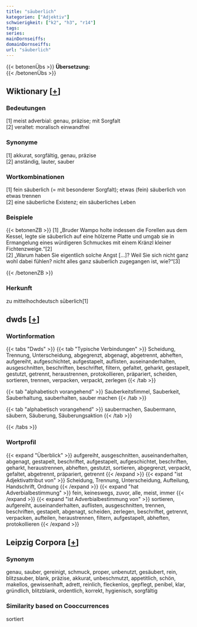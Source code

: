 ```yaml
---
title: "säuberlich"
kategorien: ["Adjektiv"]
schwierigkeit: ["k2", "h3", "r14"]
tags:
series:
mainDornseiffs:
domainDornseiffs:
url: "säuberlich"
---
```


{{< betonenÜbs >}}
**Übersetzung:**  
{{< /betonenÜbs >}}

## Wiktionary [[+](https://de.wiktionary.org/wiki/säuberlich)]

### Bedeutungen
[1] meist adverbial: genau, präzise; mit Sorgfalt  
[2] veraltet: moralisch einwandfrei  

### Synonyme
[1] akkurat, sorgfältig, genau, präzise  
[2] anständig, lauter, sauber  

### Wortkombinationen
[1] fein säuberlich (= mit besonderer Sorgfalt); etwas (fein) säuberlich von etwas trennen  
[2] eine säuberliche Existenz; ein säuberliches Leben  

### Beispiele
{{< betonenZB >}}
[1] „Bruder Wampo holte indessen die Forellen aus dem Kessel, legte sie säuberlich auf eine hölzerne Platte und umgab sie in Ermangelung eines würdigeren Schmuckes mit einem Kränzl kleiner Fichtenzweige.“[2]  
[2] „Warum haben Sie eigentlich solche Angst […]? Weil Sie sich nicht ganz wohl dabei fühlen? nicht alles ganz säuberlich zugegangen ist, wie?“[3]  

{{< /betonenZB >}}
### Herkunft
zu mittelhochdeutsch sūberlich[1]  



## dwds [[+](https://www.dwds.de/wb/säuberlich)]

### Wortinformation
{{< tabs "Dwds" >}}
{{< tab "Typische Verbindungen" >}}
Scheidung, Trennung, Unterscheidung, abgegrenzt, abgenagt, abgetrennt, abheften, aufgereiht, aufgeschichtet, aufgestapelt, auflisten, auseinanderhalten, ausgeschnitten, beschriften, beschriftet, filtern, gefaltet, geharkt, gestapelt, gestutzt, getrennt, heraustrennen, protokollieren, präpariert, scheiden, sortieren, trennen, verpacken, verpackt, zerlegen
{{< /tab >}}

{{< tab "alphabetisch vorangehend" >}}
Sauberkeitsfimmel, Sauberkeit, Sauberhaltung, sauberhalten, sauber machen
{{< /tab >}}

{{< tab "alphabetisch vorangehend" >}}
saubermachen, Saubermann, säubern, Säuberung, Säuberungsaktion
{{< /tab >}}

{{< /tabs >}}

### Wortprofil
{{< expand "Überblick" >}} aufgereiht, ausgeschnitten, auseinanderhalten, abgenagt, gestapelt, beschriftet, aufgestapelt, aufgeschichtet, beschriften, geharkt, heraustrennen, abheften, gestutzt, sortieren, abgegrenzt, verpackt, gefaltet, abgetrennt, präpariert, getrennt {{< /expand >}}
{{< expand "ist Adjektivattribut von" >}} Scheidung, Trennung, Unterscheidung, Aufteilung, Handschrift, Ordnung {{< /expand >}}
{{< expand "hat Adverbialbestimmung" >}} fein, keineswegs, zuvor, alle, meist, immer {{< /expand >}}
{{< expand "ist Adverbialbestimmung von" >}} sortieren, aufgereiht, auseinanderhalten, auflisten, ausgeschnitten, trennen, beschriften, gestapelt, abgenagt, scheiden, zerlegen, beschriftet, getrennt, verpacken, aufteilen, heraustrennen, filtern, aufgestapelt, abheften, protokollieren {{< /expand >}}

## Leipzig Corpora [[+](https://corpora.uni-leipzig.de/en/res?word=säuberlich&corpusId=deu_newscrawl-public_2018)]


### Synonym
genau, sauber, gereinigt, schmuck, proper, unbenutzt, gesäubert, rein, blitzsauber, blank, präzise, akkurat, unbeschmutzt, appetitlich, schön, makellos, gewissenhaft, adrett, reinlich, fleckenlos, gepflegt, penibel, klar, gründlich, blitzblank, ordentlich, korrekt, hygienisch, sorgfältig


### Similarity based on Cooccurrences
sortiert

